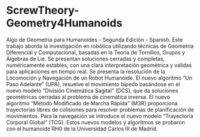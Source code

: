 # ScrewTheory-Geometry4Humanoids
Algo de Geometría para Humanoides - Segunda Edición - Spanish.
Este trabajo aborda la investigación en robótica utilizando técnicas de Geometría Diferencial y Computacional, basadas en la Teoría de Tornillos, Grupos y Álgebras de Lie. Se presentan soluciones cerradas y completas, numéricamente estables, con una clara interpretación geométrica y válidas para aplicaciones en tiempo real.
Se presenta la resolución de la Locomoción y Navegación de un Robot Humanoide. El nuevo algoritmo “Un Paso Adelante” (UPA), resuelve el movimiento bípedo basándose en el nuevo modelo “División Cinemática Sagital” (DCS), que da soluciones geométricas cerradas al problema de cinemática inversa. El nuevo algoritmo “Método Modificado de Marcha Rápida” (M3R) proporciona trayectorias libres de colisiones para resolver problemas de planificación de movimientos. Para la navegación se introduce el nuevo modelo “Trayectoria Corporal Global” (TCG). Estos nuevos modelos y algoritmos se probaron con el humanoide RH0 de la Universidad Carlos III de Madrid.
